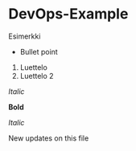 # DevOps-Example
Esimerkki
* Bullet point
1. Luettelo
2. Luettelo 2

_Italic_

__Bold__

*Italic*


New updates on this file